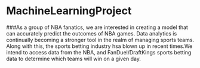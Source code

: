 # MachineLearningProject

###As a group of NBA fanatics, we are interested in creating a model that can accurately predict the outcomes of NBA games. Data analytics is continually becoming a stronger tool in the realm of managing sports teams. Along with this, the sports betting industry hsa blown up in recent times.We intend to access  data from the NBA, and FanDuel/DraftKings sports betting  data to determine which teams will win on a given day. 
